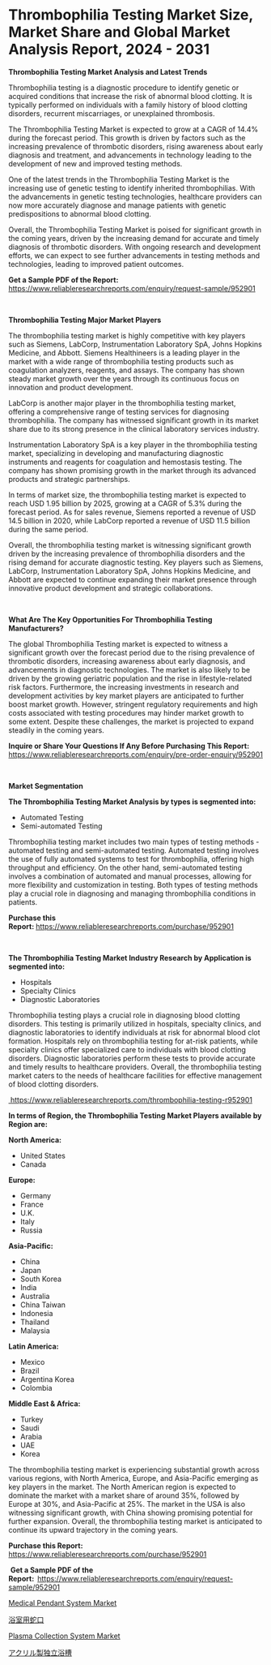 <p><h1>Thrombophilia Testing Market Size, Market Share and Global Market Analysis Report, 2024 - 2031</h1></p><p><strong>Thrombophilia Testing Market Analysis and Latest Trends</strong></p>
<p><p>Thrombophilia testing is a diagnostic procedure to identify genetic or acquired conditions that increase the risk of abnormal blood clotting. It is typically performed on individuals with a family history of blood clotting disorders, recurrent miscarriages, or unexplained thrombosis.</p><p>The Thrombophilia Testing Market is expected to grow at a CAGR of 14.4% during the forecast period. This growth is driven by factors such as the increasing prevalence of thrombotic disorders, rising awareness about early diagnosis and treatment, and advancements in technology leading to the development of new and improved testing methods.</p><p>One of the latest trends in the Thrombophilia Testing Market is the increasing use of genetic testing to identify inherited thrombophilias. With the advancements in genetic testing technologies, healthcare providers can now more accurately diagnose and manage patients with genetic predispositions to abnormal blood clotting.</p><p>Overall, the Thrombophilia Testing Market is poised for significant growth in the coming years, driven by the increasing demand for accurate and timely diagnosis of thrombotic disorders. With ongoing research and development efforts, we can expect to see further advancements in testing methods and technologies, leading to improved patient outcomes.</p></p>
<p><strong>Get a Sample PDF of the Report:&nbsp;</strong> <a href="https://www.reliableresearchreports.com/enquiry/request-sample/952901">https://www.reliableresearchreports.com/enquiry/request-sample/952901</a></p>
<p>&nbsp;</p>
<p><strong>Thrombophilia Testing Major Market Players</strong></p>
<p><p>The thrombophilia testing market is highly competitive with key players such as Siemens, LabCorp, Instrumentation Laboratory SpA, Johns Hopkins Medicine, and Abbott. Siemens Healthineers is a leading player in the market with a wide range of thrombophilia testing products such as coagulation analyzers, reagents, and assays. The company has shown steady market growth over the years through its continuous focus on innovation and product development.</p><p>LabCorp is another major player in the thrombophilia testing market, offering a comprehensive range of testing services for diagnosing thrombophilia. The company has witnessed significant growth in its market share due to its strong presence in the clinical laboratory services industry.</p><p>Instrumentation Laboratory SpA is a key player in the thrombophilia testing market, specializing in developing and manufacturing diagnostic instruments and reagents for coagulation and hemostasis testing. The company has shown promising growth in the market through its advanced products and strategic partnerships.</p><p>In terms of market size, the thrombophilia testing market is expected to reach USD 1.95 billion by 2025, growing at a CAGR of 5.3% during the forecast period. As for sales revenue, Siemens reported a revenue of USD 14.5 billion in 2020, while LabCorp reported a revenue of USD 11.5 billion during the same period.</p><p>Overall, the thrombophilia testing market is witnessing significant growth driven by the increasing prevalence of thrombophilia disorders and the rising demand for accurate diagnostic testing. Key players such as Siemens, LabCorp, Instrumentation Laboratory SpA, Johns Hopkins Medicine, and Abbott are expected to continue expanding their market presence through innovative product development and strategic collaborations.</p></p>
<p>&nbsp;</p>
<p><strong>What Are The Key Opportunities For Thrombophilia Testing Manufacturers?</strong></p>
<p><p>The global Thrombophilia Testing market is expected to witness a significant growth over the forecast period due to the rising prevalence of thrombotic disorders, increasing awareness about early diagnosis, and advancements in diagnostic technologies. The market is also likely to be driven by the growing geriatric population and the rise in lifestyle-related risk factors. Furthermore, the increasing investments in research and development activities by key market players are anticipated to further boost market growth. However, stringent regulatory requirements and high costs associated with testing procedures may hinder market growth to some extent. Despite these challenges, the market is projected to expand steadily in the coming years.</p></p>
<p><strong>Inquire or Share Your Questions If Any Before Purchasing This Report:</strong> <a href="https://www.reliableresearchreports.com/enquiry/pre-order-enquiry/952901">https://www.reliableresearchreports.com/enquiry/pre-order-enquiry/952901</a></p>
<p>&nbsp;</p>
<p><strong>Market Segmentation</strong></p>
<p><strong>The Thrombophilia Testing Market Analysis by types is segmented into:</strong></p>
<p><ul><li>Automated Testing</li><li>Semi-automated Testing</li></ul></p>
<p><p>Thrombophilia testing market includes two main types of testing methods - automated testing and semi-automated testing. Automated testing involves the use of fully automated systems to test for thrombophilia, offering high throughput and efficiency. On the other hand, semi-automated testing involves a combination of automated and manual processes, allowing for more flexibility and customization in testing. Both types of testing methods play a crucial role in diagnosing and managing thrombophilia conditions in patients.</p></p>
<p><strong>Purchase this Report:&nbsp;</strong><a href="https://www.reliableresearchreports.com/purchase/952901">https://www.reliableresearchreports.com/purchase/952901</a></p>
<p>&nbsp;</p>
<p><strong>The Thrombophilia Testing Market Industry Research by Application is segmented into:</strong></p>
<p><ul><li>Hospitals</li><li>Specialty Clinics</li><li>Diagnostic Laboratories</li></ul></p>
<p><p>Thrombophilia testing plays a crucial role in diagnosing blood clotting disorders. This testing is primarily utilized in hospitals, specialty clinics, and diagnostic laboratories to identify individuals at risk for abnormal blood clot formation. Hospitals rely on thrombophilia testing for at-risk patients, while specialty clinics offer specialized care to individuals with blood clotting disorders. Diagnostic laboratories perform these tests to provide accurate and timely results to healthcare providers. Overall, the thrombophilia testing market caters to the needs of healthcare facilities for effective management of blood clotting disorders.</p></p>
<p><a href="https://www.reliableresearchreports.com/thrombophilia-testing-r952901">&nbsp;https://www.reliableresearchreports.com/thrombophilia-testing-r952901</a></p>
<p><strong>In terms of Region, the Thrombophilia Testing Market Players available by Region are:</strong></p>
<p>
    <p> <strong> North America: </strong>
        <ul>
            <li>United States</li>
            <li>Canada</li>
        </ul>
        </p> 
    <p> <strong> Europe: </strong>
        <ul>
            <li>Germany</li>
            <li>France</li>
            <li>U.K.</li>
            <li>Italy</li>
            <li>Russia</li>
        </ul>
        </p> 
    <p> <strong> Asia-Pacific: </strong>
        <ul>
            <li>China</li>
            <li>Japan</li>
            <li>South Korea</li>
            <li>India</li>
            <li>Australia</li>
            <li>China Taiwan</li>
            <li>Indonesia</li>
            <li>Thailand</li>
            <li>Malaysia</li>
        </ul>
        </p> 
    <p> <strong> Latin America: </strong>
        <ul>
            <li>Mexico</li>
            <li>Brazil</li>
            <li>Argentina Korea</li>
            <li>Colombia</li>
        </ul>
        </p> 
    <p> <strong> Middle East & Africa: </strong>
        <ul>
            <li>Turkey</li>
            <li>Saudi</li>
            <li>Arabia</li>
            <li>UAE</li>
            <li>Korea</li>
        </ul>
    </p>
    </p>
<p><p>The thrombophilia testing market is experiencing substantial growth across various regions, with North America, Europe, and Asia-Pacific emerging as key players in the market. The North American region is expected to dominate the market with a market share of around 35%, followed by Europe at 30%, and Asia-Pacific at 25%. The market in the USA is also witnessing significant growth, with China showing promising potential for further expansion. Overall, the thrombophilia testing market is anticipated to continue its upward trajectory in the coming years.</p></p>
<p><strong>Purchase this Report: </strong><a href="https://www.reliableresearchreports.com/purchase/952901">https://www.reliableresearchreports.com/purchase/952901</a></p>
<p>&nbsp;<strong>Get a Sample PDF of the Report:&nbsp;&nbsp;</strong><a href="https://www.reliableresearchreports.com/enquiry/request-sample/952901">https://www.reliableresearchreports.com/enquiry/request-sample/952901</a></p>
<p><strong></strong></p>
<p><p><a href="https://github.com/Alonsoolds3wq1d81czn8rbol/Market-Research-Report-List-3/blob/main/medical-pendant-system-market.md">Medical Pendant System Market</a></p><p><a href="https://github.com/deonnorth8/Market-Research-Report-List-2/blob/main/8154403174676.md">浴室用蛇口</a></p><p><a href="https://github.com/yemakinde/Market-Research-Report-List-3/blob/main/plasma-collection-system-market.md">Plasma Collection System Market</a></p><p><a href="https://github.com/LizaHeller2023/Market-Research-Report-List-1/blob/main/5616474174677.md">アクリル製独立浴槽</a></p></p>